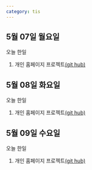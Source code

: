 ```yaml
---
category: tis
---
```

## 5월 07일 월요일

오늘 한일

1. 개인 홈페이지 프로젝트[(git hub)](https://github.com/zooozoo/homepage-project)

## 5월 08일 화요일

오늘 한일

1. 개인 홈페이지 프로젝트[(git hub)](https://github.com/zooozoo/homepage-project)

## 5월 09일 수요일

오늘 한일

1. 개인 홈페이지 프로젝트[(git hub)](https://github.com/zooozoo/homepage-project)
